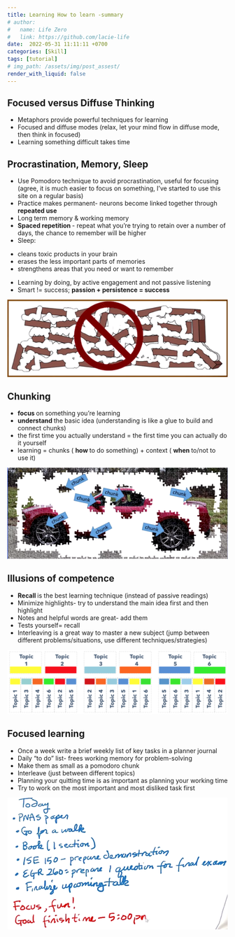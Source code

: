 ```yaml
---
title: Learning How to learn -summary
# author:
#   name: Life Zero
#   link: https://github.com/lacie-life
date:  2022-05-31 11:11:11 +0700
categories: [Skill]
tags: [tutorial]
# img_path: /assets/img/post_assest/
render_with_liquid: false
---
```


## Focused versus Diffuse Thinking

- Metaphors provide powerful techniques for learning
- Focused and diffuse modes (relax, let your mind flow in diffuse mode, then think in focused)
- Learning something difficult takes time

## Procrastination, Memory, Sleep

- Use Pomodoro technique to avoid procrastination, useful for focusing (agree, it is much easier to focus on something, I’ve started to use this site on a regular basis)
- Practice makes permanent- neurons become linked together through <b> repeated use </b>
- Long term memory & working memory
- <b> Spaced repetition </b> - repeat what you’re trying to retain over a number of days, the chance to remember will be higher
-  Sleep:
+ cleans toxic products in your brain
+ erases the less important parts of memories
+ strengthens areas that you need or want to remember
- Learning by doing, by active engagement and not passive listening
- Smart != success; <b> passion + persistence = success </b>

![Fig.1](https://github.com/lacie-life/lacie-life.github.io/blob/main/assets/img/post_assest/learning-how-to-learn-1.png?raw=true)

## Chunking

- <b> focus </b> on something you’re learning
- <b> understand </b> the basic idea (understanding is like a glue to build and connect chunks)
- the first time you actually understand = the first time you can actually do it yourself
- learning = chunks ( <b> how </b> to do something) + context ( <b> when </b> to/not to use it)

![Fig.2](https://github.com/lacie-life/lacie-life.github.io/blob/main/assets/img/post_assest/learning-how-to-learn-2.png?raw=true)

## Illusions of competence

- <b> Recall </b> is the best learning technique (instead of passive readings)
- Minimize highlights- try to understand the main idea first and then highlight
- Notes and helpful words are great- add them
- Tests yourself= recall
- Interleaving is a great way to master a new subject (jump between different problems/situations, use different techniques/strategies)

![Fig.3](https://github.com/lacie-life/lacie-life.github.io/blob/main/assets/img/post_assest/learning-how-to-learn-3.png?raw=true)

## Focused learning

- Once a week write a brief weekly list of key tasks in a planner journal
- Daily “to do” list- frees working memory for problem-solving
- Make them as small as a pomodoro chunk
- Interleave (just between different topics)
- Planning your quitting time is as important as planning your working time
- Try to work on the most important and most disliked task first

![Fig.4](https://github.com/lacie-life/lacie-life.github.io/blob/main/assets/img/post_assest/learning-how-to-learn-4.png?raw=true)
